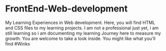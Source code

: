 # FrontEnd-Web-development
My Learning Experiences in Web development.
Here, you will find HTML and CSS files to my learning projects. I am not a professional just yet, i am still learning so i am documenting my learning Journey here to measure my growth. You are welcome to take a look inside. You might like what you'll find #Winks
